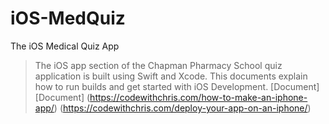 # iOS-MedQuiz
The iOS Medical Quiz App

> The iOS app section of the Chapman Pharmacy School quiz application is built using Swift and Xcode. This documents explain how to run builds and get started with iOS Development. [Document] [Document]
(https://codewithchris.com/how-to-make-an-iphone-app/)
(https://codewithchris.com/deploy-your-app-on-an-iphone/)
